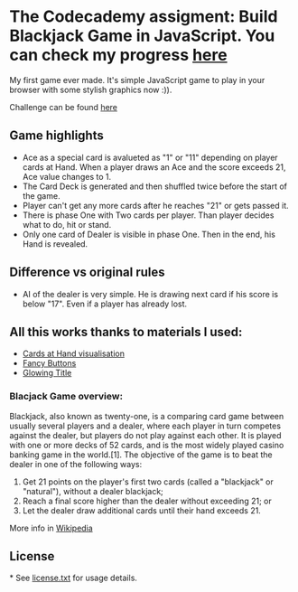 # The Codecademy assigment: Build Blackjack Game in JavaScript. You can check my progress [here](http://kusnierewicz.github.io/Blackjack-game-in-JS/)

My first game ever made. It's simple JavaScript game to play in your browser with some stylish graphics now :)).

Challenge can be found [here](https://www.codecademy.com/courses/blackjack-part-1/0/1)

## Game highlights

* Ace as a special card is avalueted as "1" or "11" depending on player cards at Hand. When a player draws an Ace and the score exceeds 21, Ace value changes to 1.
* The Card Deck is generated and then shuffled twice before the start of the game.
* Player can't get any more cards after he reaches "21" or gets passed it.
* There is phase One with Two cards per player. Than player decides what to do, hit or stand.
* Only one card of Dealer is visible in phase One. Then in the end, his Hand is revealed.

## Difference vs original rules

* AI of the dealer is very simple. He is drawing next card if his score is below "17". Even if a player has already lost.

## All this works thanks to materials I used:

* [Cards at Hand visualisation](http://thecodeplayer.com/walkthrough/make-an-accordian-style-slider-in-css3)
* [Fancy Buttons](http://cssdeck.com/labs/fancy-3d-button?utm_source=bypeople)
* [Glowing Title](http://enjoycss.com/gallery/text_effects/39#)

### Blacjack Game overview:

Blackjack, also known as twenty-one, is a comparing card game between usually several players and a dealer, where each player in turn competes against the dealer, but players do not play against each other. It is played with one or more decks of 52 cards, and is the most widely played casino banking game in the world.[1]. The objective of the game is to beat the dealer in one of the following ways:

   1. Get 21 points on the player's first two cards (called a "blackjack" or "natural"), without a dealer blackjack;
   2. Reach a final score higher than the dealer without exceeding 21; or
   3. Let the dealer draw additional cards until their hand exceeds 21.

More info in [Wikipedia](https://en.wikipedia.org/wiki/Blackjack)

## License

\* See [license.txt](https://github.com/Kusnierewicz/Blackjack-game-in-JS/blob/master/LICENSE.txt) for usage details.

